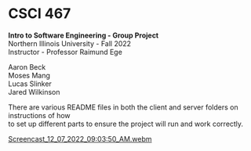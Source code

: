 # CSCI 467
**Intro to Software Engineering - Group Project**  
Northern Illinois University - Fall 2022  
Instructor - Professor Raimund Ege  
  
Aaron Beck  
Moses Mang  
Lucas Slinker  
Jared Wilkinson  

There are various README files in both the client and server folders on instructions of how  
to set up different parts to ensure the project will run and work correctly.

[Screencast_12_07_2022_09:03:50_AM.webm](https://user-images.githubusercontent.com/61669838/206215361-a781e98a-f9e0-4aac-8847-112f32f0ad1b.webm)
